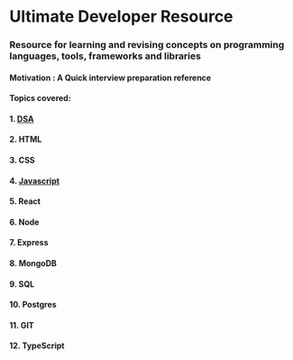 # Ultimate Developer Resource

### Resource for learning and revising concepts on programming languages, tools, frameworks and libraries

#### Motivation : A Quick interview preparation reference  

#### Topics covered:

#### 1. [DSA](https://github.com/Yogesh-10/dsa-interview-resource) <br>
#### 2. HTML <br>
#### 3. CSS <br>
#### 4. [Javascript](https://github.com/Yogesh-10/ultimate-developer-resource/tree/main/javascript) <br>
#### 5. React <br>
#### 6. Node <br>
#### 7. Express <br>
#### 8. MongoDB <br>
#### 9. SQL <br>
#### 10. Postgres <br>
#### 11. GIT <br>
#### 12. TypeScript <br>
